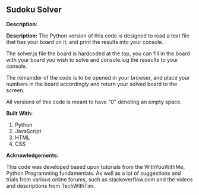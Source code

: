 ## Sudoku Solver

**Description:**

**Description:**
The Python version of this code is designed to read a text file that has your board on it, and print the results into your console.

The solver.js file the board is hardcoded at the top, you can fill in the board with your board you wish to solve and console.log the reseults to your console.

The remainder of the code is to be opened in your browser, and place your numbers in the board accordingly and return your solved board to the screen.

All versions of this code is meant to have "0" denoting an empty space.

**Built With:**

1. Python
1. JavaScript
1. HTML
1. CSS

**Acknowledgements:**

This code was developed based upon tutorials from the WithYouWithMe, Python Programming fundamentals. As well as a lot of suggestions and trials from various online forums, such as stackoverflow.com and the videos and descriptions from TechWithTim.
